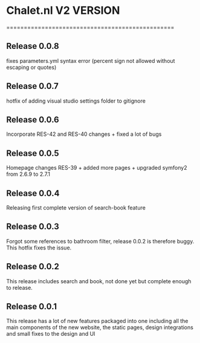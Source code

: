 # Chalet.nl V2 VERSION
================================================

## Release 0.0.8
fixes parameters.yml syntax error (percent sign not allowed without escaping or quotes)

## Release 0.0.7
hotfix of adding visual studio settings folder to gitignore

## Release 0.0.6
Incorporate RES-42 and RES-40 changes + fixed a lot of bugs

## Release 0.0.5
Homepage changes RES-39 + added more pages + upgraded symfony2 from 2.6.9 to 2.7.1

## Release 0.0.4
Releasing first complete version of search-book feature

## Release 0.0.3
Forgot some references to bathroom filter, release 0.0.2 is therefore buggy.
This hotfix fixes the issue.

## Release 0.0.2
This release includes search and book, not done yet but complete enough
to release.

## Release 0.0.1
This release has a lot of new features packaged into one including all
the main components of the new website, the static pages, design integrations
and small fixes to the design and UI